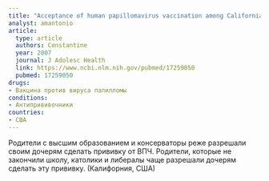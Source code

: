 ```yaml
---
title: "Acceptance of human papillomavirus vaccination among Californian parents of daughters: a representative statewide analysis"
analyst: amantonio
article:
  type: article
  authors: Constantine
  year: 2007
  journal: J Adolesc Health
  link: https://www.ncbi.nlm.nih.gov/pubmed/17259050
  pubmed: 17259050
drugs:
- Вакцина против вируса папилломы
conditions:
- Антипрививочники
countries:
- США
---
```


Родители с высшим образованием и консерваторы реже разрешали своим дочерям сделать прививку от ВПЧ. Родители, которые не закончили школу, католики и либералы чаще разрешали дочерям сделать эту прививку. (Калифорния, США)
